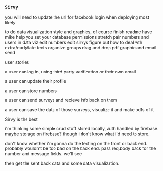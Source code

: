 ### `Sirvy`

you will need to update the url for facebook login when deploying most likely

to do
    data visualization
    style and graphics, of course
    finish readme
    have mike help you set your database permissions
        stretch
            pair numbers and users in data viz
            edit numbers
            edit sirvys
            figure out how to deal wth extra/early/late texts
            organize groups
            drag and drop
            pdf graphic and email send

user stories

a user can log in, using third party verification or their own email

a user can update their profile

a user can store numbers

a user can send surveys and recieve info back on them

a user can save the data of those surveys, visualize it and make pdfs of it

Sirvy is the best

i'm thinking some simple crud stuff stored locally, auth handled by firebase. maybe storage on firebase? though i don't know what i'd need to store.

don't know whether i'm gonna do the texting on the front or back end. probably wouldn't be too bad on the back end. pass req.body back for the number and message fields. we'll see.

then get the sent back data and some data visualization.
